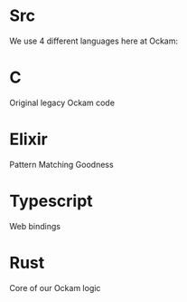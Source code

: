 Src
===

We use 4 different languages here at Ockam:

C
=

Original legacy Ockam code

Elixir
======

Pattern Matching Goodness

Typescript
==========

Web bindings

Rust
====

Core of our Ockam logic
